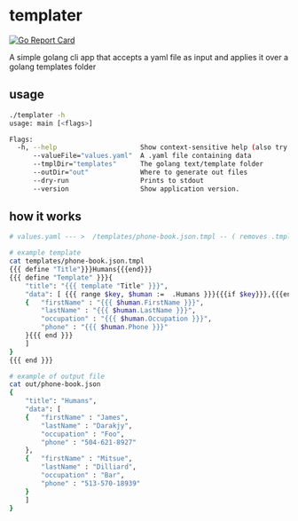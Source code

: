 # templater

[![Go Report Card](https://goreportcard.com/badge/github.com/ionutvilie/templater)](https://goreportcard.com/report/github.com/ionutvilie/templater)

A simple golang cli app that accepts a yaml file as input and applies it over a golang templates folder

## usage 

```bash 
./templater -h
usage: main [<flags>]

Flags:
  -h, --help                     Show context-sensitive help (also try --help-long and --help-man).
      --valueFile="values.yaml"  A .yaml file containing data
      --tmplDir="templates"      The golang text/template folder
      --outDir="out"             Where to generate out files
      --dry-run                  Prints to stdout
      --version                  Show application version.
```

## how it works

```bash
# values.yaml --- >  /templates/phone-book.json.tmpl -- ( removes .tmpl ) --> /out/phone-book.json

# example template
cat templates/phone-book.json.tmpl
{{{ define "Title"}}}Humans{{{end}}}
{{{ define "Template" }}}{
    "title": "{{{ template "Title" }}}",
    "data": [ {{{ range $key, $human :=  .Humans }}}{{{if $key}}},{{{end}}}
    {   "firstName" : "{{{ $human.FirstName }}}",
        "lastName" : "{{{ $human.LastName }}}",
        "occupation" : "{{{ $human.Occupation }}}",
        "phone" : "{{{ $human.Phone }}}"
    }{{{ end }}}
    ]
}
{{{ end }}}

# example of output file
cat out/phone-book.json
{
    "title": "Humans",
    "data": [
    {   "firstName" : "James",
        "lastName" : "Darakjy",
        "occupation" : "Foo",
        "phone" : "504-621-8927"
    },
    {   "firstName" : "Mitsue",
        "lastName" : "Dilliard",
        "occupation" : "Bar",
        "phone" : "513-570-18939"
    }
    ]
}

```
